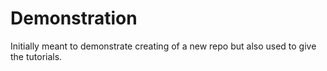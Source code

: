 # Demonstration
Initially meant to demonstrate creating of a new repo but also used to give the tutorials.
